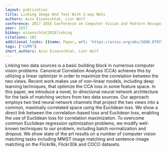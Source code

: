 ```yaml
---
layout: publication
title: Linking Image And Text With 2-way Nets
authors: Aviv Eisenschtat, Lior Wolf
conference: 2017 IEEE Conference on Computer Vision and Pattern Recognition (CVPR)
year: 2017
bibkey: eisenschtat2016linking
citations: 185
additional_links: [{name: Paper, url: 'https://arxiv.org/abs/1608.07973'}]
tags: ["CVPR"]
short_authors: Aviv Eisenschtat, Lior Wolf
---
```

Linking two data sources is a basic building block in numerous computer
vision problems. Canonical Correlation Analysis (CCA) achieves this by
utilizing a linear optimizer in order to maximize the correlation between the
two views. Recent work makes use of non-linear models, including deep learning
techniques, that optimize the CCA loss in some feature space. In this paper, we
introduce a novel, bi-directional neural network architecture for the task of
matching vectors from two data sources. Our approach employs two tied neural
network channels that project the two views into a common, maximally correlated
space using the Euclidean loss. We show a direct link between the
correlation-based loss and Euclidean loss, enabling the use of Euclidean loss
for correlation maximization. To overcome common Euclidean regression
optimization problems, we modify well-known techniques to our problem,
including batch normalization and dropout. We show state of the art results on
a number of computer vision matching tasks including MNIST image matching and
sentence-image matching on the Flickr8k, Flickr30k and COCO datasets.
